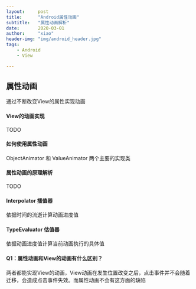 ```yaml
---
layout:     post
title:      "Android属性动画"
subtitle:   "属性动画解析"
date:       2020-03-01
author:     "xiao"
header-img: "img/android_header.jpg"
tags:
    - Android
    - View

---
```





## 属性动画

通过不断改变View的属性实现动画

#### View的动画实现

TODO

#### 如何使用属性动画

ObjectAnimator 和 ValueAnimator 两个主要的实现类

#### 属性动画的原理解析

TODO

#### Interpolator 插值器

依据时间的流逝计算动画进度值

#### TypeEvaluator 估值器

依据动画进度值计算当前动画执行的具体值

#### Q1：属性动画和View的动画有什么区别？

​	两者都能实现View的动画，View动画在发生位置改变之后，点击事件并不会随着迁移，会造成点击事件失效。而属性动画不会有这方面的缺陷

